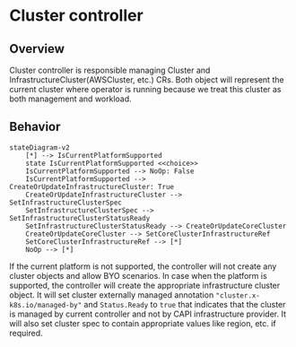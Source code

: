 # Cluster controller

## Overview

Cluster controller is responsible managing Cluster and InfrastructureCluster(AWSCluster, etc.) CRs. Both object will
represent the current cluster where operator is running because we treat this cluster as both management and workload.

## Behavior

```mermaid
stateDiagram-v2
    [*] --> IsCurrentPlatformSupported
    state IsCurrentPlatformSupported <<choice>>
    IsCurrentPlatformSupported --> NoOp: False
    IsCurrentPlatformSupported --> CreateOrUpdateInfrastructureCluster: True
    CreateOrUpdateInfrastructureCluster --> SetInfrastructureClusterSpec
    SetInfrastructureClusterSpec --> SetInfrastructureClusterStatusReady
    SetInfrastructureClusterStatusReady --> CreateOrUpdateCoreCluster
    CreateOrUpdateCoreCluster --> SetCoreClusterInfrastructureRef
    SetCoreClusterInfrastructureRef --> [*]
    NoOp --> [*]
```

If the current platform is not supported, the controller will not create any cluster objects and allow BYO scenarios.
In case when the platform is supported, the controller will create the appropriate infrastructure cluster object. It
will set cluster externally managed annotation `"cluster.x-k8s.io/managed-by"` and `Status.Ready` to `true` that indicates that the cluster is managed by current controller and not by CAPI infrastructure provider. It will also set cluster spec
to contain appropriate values like region, etc. if required.

